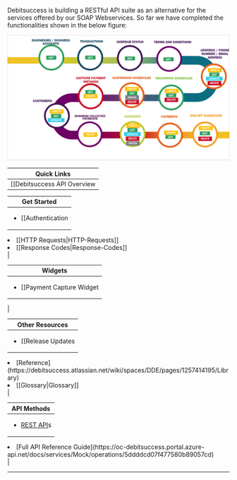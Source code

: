 Debitsuccess is building a RESTful API suite as an alternative for the services offered by our SOAP Webservices. So far we have completed the functionalities shown in the below figure:



![](../assets/images/image-20200902-212547.png)



|  **Quick Links**  | 
|  --- | 
| [[Debitsuccess API Overview|Debitsuccess-API-Overview]] | 



|  **Get Started**  | 
|  --- | 
| <ul><li>[[Authentication|Authentication]]

</li><li>[[HTTP Requests|HTTP-Requests]]

</li><li>[[Response Codes|Response-Codes]]

</li></ul> | 



|  **Widgets**  | 
|  --- | 
| <ul><li>[[Payment Capture Widget|Payment-Capture-Widget]]

</li></ul> | 



|  **Other Resources**  | 
|  --- | 
| <ul><li>[[Release Updates|REST-API-Change-History]]

</li><li>[Reference](https://debitsuccess.atlassian.net/wiki/spaces/DDE/pages/1257414195/Library)

</li><li>[[Glossary|Glossary]]

</li></ul> | 



|  **API Methods**  | 
|  --- | 
| <ul><li>[REST API](https://debitsuccess.atlassian.net/wiki/spaces/DDE/pages/1157791982/Workflows)s 

</li><li>[Full API Reference Guide](https://oc-debitsuccess.portal.azure-api.net/docs/services/Mock/operations/5ddddcd07f477580b89057cd)

</li></ul> | 



*****

